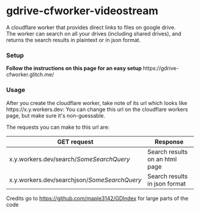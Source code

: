 # gdrive-cfworker-videostream
A cloudflare worker that provides direct links to files on google drive. 
<br>
The worker can search on all your drives (including shared drives), and returns the search results in plaintext or in json format.



<h3>Setup</h3>
<b>Follow the instructions on this page for an easy setup</b>
https://gdrive-cfworker.glitch.me/

<h3>Usage</h3>
After you create the cloudflare worker, take note of its url which looks like https://x.y.workers.dev:
You can change this url on the cloudflare workers page, but make sure it's non-guessable. 

The requests you can make to this url are:


| GET request  | Response |
| ------------- | ------------- |
| x.y.workers.dev/search/*SomeSearchQuery*  | Search results on an html page  |
| x.y.workers.dev/searchjson/*SomeSearchQuery*  | Search results in json format |

Credits go to https://github.com/maple3142/GDIndex for large parts of the code

